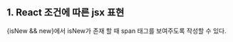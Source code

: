 ## 1. React 조건에 따른 jsx 표현


{isNew && <span className='new'>new</span>}에서 isNew가 존재 할 때 span 태그를 보여주도록 작성할 수 있다.
